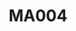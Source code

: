 ---
title: "MA004"
image: /assets/img/catalogos/portas/stock-photo-door-wood-62014387.jpg
price: 8.200.00 MTs
---
